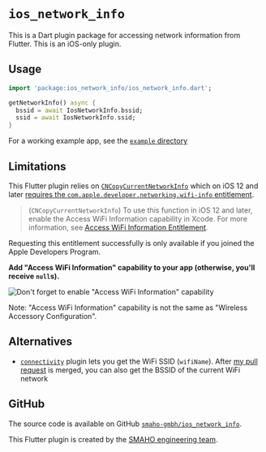 # `ios_network_info`

This is a Dart plugin package for accessing network information from Flutter. This is an iOS-only plugin.

## Usage

```dart
import 'package:ios_network_info/ios_network_info.dart';

getNetworkInfo() async {
  bssid = await IosNetworkInfo.bssid;
  ssid = await IosNetworkInfo.ssid;
}
```

For a working example app, see the [`example` directory](./example/lib/main.dart)

## Limitations

This Flutter plugin relies on [`CNCopyCurrentNetworkInfo`](https://developer.apple.com/documentation/systemconfiguration/1614126-cncopycurrentnetworkinfo) which on iOS 12 and later [requires the `com.apple.developer.networking.wifi-info` entitlement](https://developer.apple.com/documentation/systemconfiguration/1614126-cncopycurrentnetworkinfo).

> (`CNCopyCurrentNetworkInfo`) To use this function in iOS 12 and later, enable the Access WiFi Information capability in Xcode. For more information, see [Access WiFi Information Entitlement](https://developer.apple.com/documentation/bundleresources/entitlements/com_apple_developer_networking_wifi-info).

Requesting this entitlement successfully is only available if you joined the Apple Developers Program.
 
**Add "Access WiFi Information" capability to your app (otherwise, you'll receive `null`s).**

![Don't forget to enable "Access WiFi Information" capability](https://github.com/smaho-gmbh/ios_network_info/raw/master/AccessWifiInformationCapability.png)

Note: "Access WiFi Information" capability is not the same as "Wireless Accessory Configuration".

## Alternatives

* [`connectivity`](https://pub.dartlang.org/packages/connectivity) plugin lets you get the WiFi SSID (`wifiName`). After [my pull request](https://github.com/flutter/plugins/pull/1331) is merged, you can also get the BSSID of the current WiFi network 

## GitHub

The source code is available on GitHub [`smaho-gmbh/ios_network_info`](https://github.com/smaho-gmbh/ios_network_info).

This Flutter plugin is created by the [SMAHO engineering team](https://github.com/smaho-gmbh).